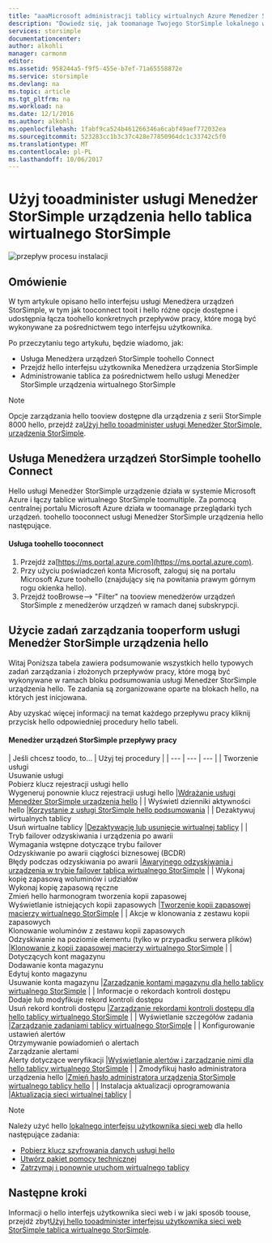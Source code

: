 ```yaml
---
title: "aaaMicrosoft administracji tablicy wirtualnych Azure Menedżer StorSimple | Dokumentacja firmy Microsoft"
description: "Dowiedz się, jak toomanage Twojego StorSimple lokalnego wirtualnego tablicy przy użyciu usługi Menedżer StorSimple urządzenia hello w hello portalu Azure."
services: storsimple
documentationcenter: 
author: alkohli
manager: carmonm
editor: 
ms.assetid: 958244a5-f9f5-455e-b7ef-71a65558872e
ms.service: storsimple
ms.devlang: na
ms.topic: article
ms.tgt_pltfrm: na
ms.workload: na
ms.date: 12/1/2016
ms.author: alkohli
ms.openlocfilehash: 1fabf9ca524b461266346a6cabf49aef772032ea
ms.sourcegitcommit: 523283cc1b3c37c428e77850964dc1c33742c5f0
ms.translationtype: MT
ms.contentlocale: pl-PL
ms.lasthandoff: 10/06/2017
---
```

# <a name="use-hello-storsimple-device-manager-service-tooadminister-your-storsimple-virtual-array"></a>Użyj tooadminister usługi Menedżer StorSimple urządzenia hello tablica wirtualnego StorSimple
![przepływ procesu instalacji](./media/storsimple-virtual-array-manager-service-administration/manage4.png)

## <a name="overview"></a>Omówienie
W tym artykule opisano hello interfejsu usługi Menedżera urządzeń StorSimple, w tym jak tooconnect tooit i hello różne opcje dostępne i udostępnia łącza toohello konkretnych przepływów pracy, które mogą być wykonywane za pośrednictwem tego interfejsu użytkownika.

Po przeczytaniu tego artykułu, będzie wiadomo, jak:

* Usługa Menedżera urządzeń StorSimple toohello Connect
* Przejdź hello interfejsu użytkownika Menedżera urządzenia StorSimple
* Administrowanie tablica za pośrednictwem hello usługi Menedżer StorSimple urządzenia wirtualnego StorSimple

> [!NOTE]
> Opcje zarządzania hello tooview dostępne dla urządzenia z serii StorSimple 8000 hello, przejdź za[Użyj hello tooadminister usługi Menedżer StorSimple, urządzenia StorSimple](storsimple-manager-service-administration.md).
> 
> 

## <a name="connect-toohello-storsimple-device-manager-service"></a>Usługa Menedżera urządzeń StorSimple toohello Connect
Hello usługi Menedżer StorSimple urządzenie działa w systemie Microsoft Azure i łączy tablice wirtualnego StorSimple toomultiple. Za pomocą centralnej portalu Microsoft Azure działa w toomanage przeglądarki tych urządzeń. toohello tooconnect usługi Menedżer StorSimple urządzenia hello następujące.

#### <a name="tooconnect-toohello-service"></a>Usługa toohello tooconnect
1. Przejdź za[https://ms.portal.azure.com](https://ms.portal.azure.com).
2. Przy użyciu poświadczeń konta Microsoft, zaloguj się na portalu Microsoft Azure toohello (znajdujący się na powitania prawym górnym rogu okienka hello).
3. Przejdź tooBrowse--> "Filter" na tooview menedżerów urządzeń StorSimple z menedżerów urządzeń w ramach danej subskrypcji.

## <a name="use-hello-storsimple-device-manager-service-tooperform-management-tasks"></a>Użycie zadań zarządzania tooperform usługi Menedżer StorSimple urządzenia hello
Witaj Poniższa tabela zawiera podsumowanie wszystkich hello typowych zadań zarządzania i złożonych przepływów pracy, które mogą być wykonywane w ramach bloku podsumowania usługi Menedżer StorSimple urządzenia hello. Te zadania są zorganizowane oparte na blokach hello, na których jest inicjowana.

Aby uzyskać więcej informacji na temat każdego przepływu pracy kliknij przycisk hello odpowiedniej procedury hello tabeli.

#### <a name="storsimple-device-manager-workflows"></a>Menedżer urządzeń StorSimple przepływy pracy
| Jeśli chcesz toodo, to... | Użyj tej procedury |
| --- | --- | --- |
| Tworzenie usługi</br>Usuwanie usługi</br>Pobierz klucz rejestracji usługi hello</br>Wygeneruj ponownie klucz rejestracji usługi hello |[Wdrażanie usługi Menedżer StorSimple urządzenia hello](storsimple-virtual-array-manage-service.md) |
| Wyświetl dzienniki aktywności hello |[Korzystanie z usługi StorSimple hello podsumowania](storsimple-virtual-array-service-summary.md) |
| Dezaktywuj wirtualnych tablicy</br>Usuń wirtualne tablicy |[Dezaktywację lub usunięcie wirtualnej tablicy](storsimple-virtual-array-deactivate-and-delete-device.md) |
| Tryb failover odzyskiwania i urządzenia po awarii</br>Wymagania wstępne dotyczące trybu failover</br>Odzyskiwanie po awarii ciągłości biznesowej (BCDR)</br>Błędy podczas odzyskiwania po awarii |[Awaryjnego odzyskiwania i urządzenia w trybie failover tablica wirtualnego StorSimple](storsimple-virtual-array-failover-dr.md) |
| Wykonaj kopię zapasową woluminów i udziałów</br>Wykonaj kopię zapasową ręczne</br>Zmień hello harmonogram tworzenia kopii zapasowej</br>Wyświetlanie istniejących kopii zapasowych |[Tworzenie kopii zapasowej macierzy wirtualnego StorSimple](storsimple-virtual-array-backup.md) |
| Akcje w klonowania z zestawu kopii zapasowych</br>Klonowanie woluminów z zestawu kopii zapasowych</br>Odzyskiwanie na poziomie elementu (tylko w przypadku serwera plików) |[Klonowanie z kopii zapasowej macierzy wirtualnego StorSimple](storsimple-virtual-array-clone.md) |
| Dotyczących kont magazynu</br>Dodawanie konta magazynu</br>Edytuj konto magazynu</br>Usuwanie konta magazynu |[Zarządzanie kontami magazynu dla hello tablicy wirtualnego StorSimple](storsimple-virtual-array-manage-storage-accounts.md) |
| Informacje o rekordach kontroli dostępu</br>Dodaje lub modyfikuje rekord kontroli dostępu </br>Usuń rekord kontroli dostępu |[Zarządzanie rekordami kontroli dostępu dla hello tablicy wirtualnego StorSimple](storsimple-virtual-array-manage-acrs.md) |
| Wyświetlanie szczegółów zadania |[Zarządzanie zadaniami tablicy wirtualnego StorSimple](storsimple-virtual-array-manage-jobs.md) |
| Konfigurowanie ustawień alertów</br>Otrzymywanie powiadomień o alertach</br>Zarządzanie alertami</br>Alerty dotyczące weryfikacji |[Wyświetlanie alertów i zarządzanie nimi dla hello tablicy wirtualnego StorSimple](storsimple-virtual-array-manage-alerts.md) |
| Zmodyfikuj hasło administratora urządzenia hello |[Zmień hasło administratora urządzenia StorSimple wirtualnego tablicy hello](storsimple-virtual-array-change-device-admin-password.md) |
| Instalacja aktualizacji oprogramowania |[Aktualizacja sieci wirtualnej tablicy](storsimple-virtual-array-install-update.md) |

> [!NOTE]
> Należy użyć hello [lokalnego interfejsu użytkownika sieci web](storsimple-ova-web-ui-admin.md) dla hello następujące zadania:
> 
> * [Pobierz klucz szyfrowania danych usługi hello](storsimple-ova-web-ui-admin.md#get-the-service-data-encryption-key)
> * [Utwórz pakiet pomocy technicznej](storsimple-ova-web-ui-admin.md#generate-a-log-package)
> * [Zatrzymaj i ponownie uruchom wirtualnego tablicy](storsimple-ova-web-ui-admin.md#shut-down-and-restart-your-device)
> 
> 

## <a name="next-steps"></a>Następne kroki
Informacji o hello interfejs użytkownika sieci web i w jaki sposób toouse, przejdź zbyt[Użyj hello tooadminister interfejsu użytkownika sieci web StorSimple tablica wirtualnego StorSimple](storsimple-ova-web-ui-admin.md).

